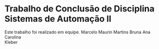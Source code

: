 # Trabalho de Conclusão de Disciplina Sistemas de Automação II

Este trabalho foi realizado em equipe.
Marcelo Maurin Martins
Bruna
Ana Carolina  
Kleber


